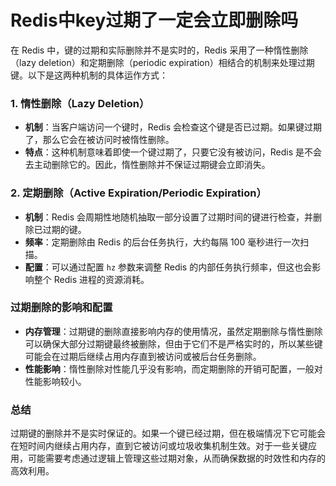 # Redis中key过期了一定会立即删除吗

在 Redis 中，键的过期和实际删除并不是实时的，Redis 采用了一种惰性删除（lazy deletion）和定期删除（periodic expiration）相结合的机制来处理过期键。以下是这两种机制的具体运作方式：

### 1. 惰性删除（Lazy Deletion）

+ **机制**：当客户端访问一个键时，Redis 会检查这个键是否已过期。如果键过期了，那么它会在被访问时被惰性删除。
+ **特点**：这种机制意味着即使一个键过期了，只要它没有被访问，Redis 是不会去主动删除它的。因此，惰性删除并不保证过期键会立即消失。

### 2. 定期删除（Active Expiration/Periodic Expiration）

+ **机制**：Redis 会周期性地随机抽取一部分设置了过期时间的键进行检查，并删除已过期的键。
+ **频率**：定期删除由 Redis 的后台任务执行，大约每隔 100 毫秒进行一次扫描。
+ **配置**：可以通过配置 `hz` 参数来调整 Redis 的内部任务执行频率，但这也会影响整个 Redis 进程的资源消耗。

### 过期删除的影响和配置

+ **内存管理**：过期键的删除直接影响内存的使用情况，虽然定期删除与惰性删除可以确保大部分过期键最终被删除，但由于它们不是严格实时的，所以某些键可能会在过期后继续占用内存直到被访问或被后台任务删除。
+ **性能影响**：惰性删除对性能几乎没有影响，而定期删除的开销可配置，一般对性能影响较小。

### 总结

过期键的删除并不是实时保证的。如果一个键已经过期，但在极端情况下它可能会在短时间内继续占用内存，直到它被访问或垃圾收集机制生效。对于一些关键应用，可能需要考虑通过逻辑上管理这些过期对象，从而确保数据的时效性和内存的高效利用。
